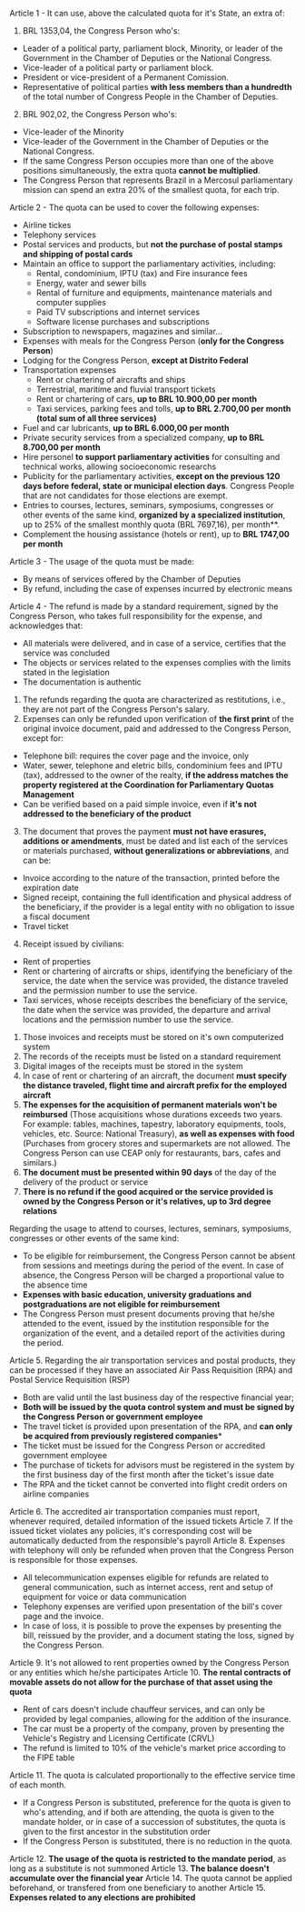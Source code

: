 Article 1 - It can use, above the calculated quota for it's State, an extra of:
1. BRL 1353,04, the Congress Person who's:
  * Leader of a political party, parliament block, Minority, or leader of the Government in the Chamber of Deputies or the National Congress.
  * Vice-leader of a political party or parliament block.
  * President or vice-president of a Permanent Comission.
  * Representative of political parties **with less members than a hundredth** of the total number of Congress People in the Chamber of Deputies.
2. BRL 902,02, the Congress Person who's:
  * Vice-leader of the Minority
  * Vice-leader of the Government in the Chamber of Deputies or the National Congress.
* If the same Congress Person occupies more than one of the above positions simultaneously, the extra quota **cannot be multiplied**.
* The Congress Person that represents Brazil in a Mercosul parliamentary mission can spend an extra 20% of the smallest quota, for each trip.

Article 2 - The quota can be used to cover the following expenses:
* Airline tickes
* Telephony services
* Postal services and products, but **not the purchase of postal stamps and shipping of postal cards**
* Maintain an office to support the parliamentary activities, including:
  * Rental, condominium, IPTU (tax) and Fire insurance fees
  * Energy, water and sewer bills
  * Rental of furniture and equipments, maintenance materials and computer supplies
  * Paid TV subscriptions and internet services
  * Software license purchases and subscriptions
* Subscription to newspapers, magazines and similar...
* Expenses with meals for the Congress Person (**only for the Congress Person**)
* Lodging for the Congress Person, **except at Distrito Federal**
* Transportation expenses
  * Rent or chartering of aircrafts and ships
  * Terrestrial, maritime and fluvial transport tickets
  * Rent or chartering of cars, **up to BRL 10.900,00 per month**
  * Taxi services, parking fees and tolls, **up to BRL 2.700,00 per month (total sum of all three services)**
* Fuel and car lubricants, **up to BRL 6.000,00 per month**
* Private security services from a specialized company, **up to BRL 8.700,00 per month**
* Hire personel **to support parliamentary activities** for consulting and technical works, allowing socioeconomic researchs
* Publicity for the parliamentary activities, **except on the previous 120 days before federal, state or municipal election days**. Congress People that are not candidates for those elections are exempt.
* Entries to courses, lectures, seminars, symposiums, congresses or other events of the same kind, **organized by a specialized institution**, up to 25% of the smallest monthly quota (BRL 7697,16), per month**.
* Complement the housing assistance (hotels or rent), up to **BRL 1747,00 per month**

Article 3 - The usage of the quota must be made:
* By means of services offered by the Chamber of Deputies
* By refund, including the case of expenses incurred by electronic means

Article 4 - The refund is made by a standard requirement, signed by the Congress Person, who takes full responsibility for the expense, and acknowledges that:
* All materials were delivered, and in case of a service, certifies that the service was concluded
* The objects or services related to the expenses complies with the limits stated in the legislation
* The documentation is authentic
1. The refunds regarding the quota are characterized as restitutions, i.e., they are not part of the Congress Person's salary.
2. Expenses can only be refunded upon verification of **the first print** of the original invoice document, paid and addressed to the Congress Person, except for:
  * Telephone bill: requires the cover page and the invoice, only
  * Water, sewer, telephone and eletric bills, condominium fees and IPTU (tax), addressed to the owner of the realty, **if the address matches the property registered at the Coordination for Parliamentary Quotas Management**
  * Can be verified based on a paid simple invoice, even if **it's not addressed to the beneficiary of the product**
3. The document that proves the payment **must not have erasures, additions or amendments**, must be dated and list each of the services or materials purchased, **without generalizations or abbreviations**, and can be:
  * Invoice according to the nature of the transaction, printed before the expiration date
  * Signed receipt, containing the full identification and physical address of the beneficiary, if the provider is a legal entity with no obligation to issue a fiscal document
  * Travel ticket
4. Receipt issued by civilians:
  * Rent of properties
  * Rent or chartering of aircrafts or ships, identifying the beneficiary of the service, the date when the service was provided, the distance traveled and the permission number to use the service.
  * Taxi services, whose receipts describes the beneficiary of the service, the date when the service was provided, the departure and arrival locations and the permission number to use the service.
1. Those invoices and receipts must be stored on it's own computerized system
2. The records of the receipts must be listed on a standard requirement
3. Digital images of the receipts must be stored in the system
4. In case of rent or chartering of an aircraft, the document **must specify the distance traveled, flight time and aircraft prefix for the employed aircraft**
5. **The expenses for the acquisition of permanent materials won't be reimbursed** (Those acquisitions whose durations exceeds two years. For example: tables, machines, tapestry, laboratory equipments, tools, vehicles, etc. Source: National Treasury), **as well as expenses with food** (Purchases from grocery stores and supermarkets are not allowed. The Congress Person can use CEAP only for restaurants, bars, cafes and similars.)
6. **The document must be presented within 90 days** of the day of the delivery of the product or service
7. **There is no refund if the good acquired or the service provided is owned by the Congress Person or it's relatives, up to 3rd degree relations**

Regarding the usage to attend to courses, lectures, seminars, symposiums, congresses or other events of the same kind:
* To be eligible for reimbursement, the Congress Person cannot be absent from sessions and meetings during the period of the event. In case of absence, the Congress Person will be charged a proportional value to the absence time
* **Expenses with basic education, university graduations and postgraduations are not eligible for reimbursement**
* The Congress Person must present documents proving that he/she attended to the event, issued by the institution responsible for the organization of the event, and a detailed report of the activities during the period.

Article 5. Regarding the air transportation services and postal products, they can be processed if they have an associated Air Pass Requisition (RPA) and Postal Service Requisition (RSP)
* Both are valid until the last business day of the respective financial year;
* **Both will be issued by the quota control system and must be signed by the Congress Person or government employee**
* The travel ticket is provided upon presentation of the RPA, and **can only be acquired from previously registered companies***
* The ticket must be issued for the Congress Person or accredited government employee
* The purchase of tickets for advisors must be registered in the system by the first business day of the first month after the ticket's issue date
* The RPA and the ticket cannot be converted into flight credit orders on airline companies

Article 6. The accredited air transportation companies must report, whenever required, detailed information of the issued tickets
Article 7. If the issued ticket violates any policies, it's corresponding cost will be automatically deducted from the responsible's payroll
Article 8. Expenses with telephony will only be refunded when proven that the Congress Person is responsible for those expenses.
* All telecommunication expenses eligible for refunds are related to general communication, such as internet access, rent and setup of equipment for voice or data communication
* Telephony expenses are verified upon presentation of the bill's cover page and the invoice.
* In case of loss, it is possible to prove the expenses by presenting the bill, reissued by the provider, and a document stating the loss, signed by the Congress Person.

Article 9. It's not allowed to rent properties owned by the Congress Person or any entities which he/she participates
Article 10. **The rental contracts of movable assets do not allow for the purchase of that asset using the quota**
* Rent of cars doesn't include chauffeur services, and can only be provided by legal companies, allowing for the addition of the insurance.
* The car must be a property of the company, proven by presenting the Vehicle's Registry and Licensing Certificate (CRVL)
* The refund is limited to 10% of the vehicle's market price according to the FIPE table

Article 11. The quota is calculated proportionally to the effective service time of each month.
* If a Congress Person is substituted, preference for the quota is given to who's attending, and if both are attending, the quota is given to the mandate holder, or in case of a succession of substitutes, the quota is given to the first ancestor in the substitution order
* If the Congress Person is substituted, there is no reduction in the quota.

Article 12. **The usage of the quota is restricted to the mandate period**, as long as a substitute is not summoned
Article 13. **The balance doesn't accumulate over the financial year**
Article 14. The quota cannot be applied beforehand, or transfered from one beneficiary to another
Article 15. **Expenses related to any elections are prohibited**